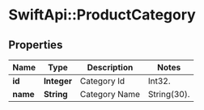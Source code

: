 # SwiftApi::ProductCategory

## Properties
Name | Type | Description | Notes
------------ | ------------- | ------------- | -------------
**id** | **Integer** | Category Id | Int32. | 
**name** | **String** | Category Name | String(30). | 


